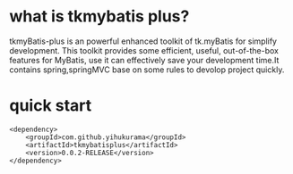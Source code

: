 # what is tkmybatis plus?
tkmyBatis-plus is an powerful enhanced toolkit of tk.myBatis for simplify development. This toolkit provides some efficient, useful, out-of-the-box features for MyBatis, use it can effectively save your development time.It contains spring,springMVC base on some rules to devolop project quickly.

# quick start
```
<dependency>
	<groupId>com.github.yihukurama</groupId>
	<artifactId>tkmybatisplus</artifactId>
	<version>0.0.2-RELEASE</version>
</dependency>
```
